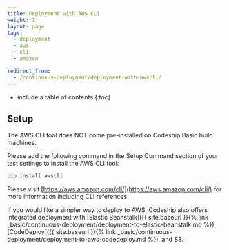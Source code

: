 ```yaml
---
title: Deployment with AWS CLI
weight: 7
layout: page
tags:
  - deployment
  - aws
  - cli
  - amazon

redirect_from:
  - /continuous-deployment/deployment-with-awscli/
---
```


* include a table of contents
{:toc}

## Setup

The AWS CLI tool does NOT come pre-installed on Codeship Basic build machines.

Please add the following command in the Setup Command section of your test settings to install the AWS CLI tool:

```bash
pip install awscli
```

Please visit [https://aws.amazon.com/cli/](https://aws.amazon.com/cli/) for more information including CLI references.

If you would like a simpler way to deploy to AWS, Codeship also offers integrated deployment with [Elastic Beanstalk]({{ site.baseurl }}{% link _basic/continuous-deployment/deployment-to-elastic-beanstalk.md %}), [CodeDeploy]({{ site.baseurl }}{% link _basic/continuous-deployment/deployment-to-aws-codedeploy.md %}), and S3.
